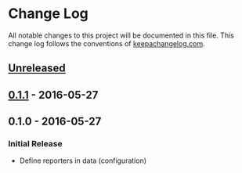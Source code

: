 # Change Log
All notable changes to this project will be documented in this file. This change log follows the conventions of [keepachangelog.com](http://keepachangelog.com/).

## [Unreleased]

## [0.1.1] - 2016-05-27

## 0.1.0 - 2016-05-27
### Initial Release
 - Define reporters in data (configuration)
 
[Unreleased]: https://github.com/your-name/metrics-delivery/compare/0.1.1...HEAD
[0.1.1]: https://github.com/your-name/metrics-delivery/compare/0.1.0...0.1.1
